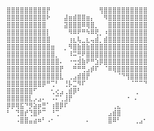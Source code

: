 ⣿⣿⣿⣿⣿⣿⣿⣿⣿⡟⠀⠀⠀⠀⠀⠀⠀⠀⠀⠀⠀⢻⣿⣿⣿⣿⣿⣿⣿⣿⣿⣿
⣿⣿⣿⣿⣿⣿⣿⣿⣿⠗⠀⠀⠀⣼⣶⣾⣿⣿⣶⡄⠀⠀⠻⣿⣿⣿⣿⣿⣿⣿⣿⣿
⣿⣿⣿⣿⣿⣿⣿⣿⣿⠀⠀⠀⠀⣽⣿⣿⣿⠿⢿⣿⡀⠀⠀⣿⣿⣿⣿⣿⣿⣿⣿⣿
⣿⣿⣿⣿⣿⣿⣿⣿⣿⡇⠀⠀⠀⠀⠻⠿⠟⠛⠳⠿⢟⡀⠰⣿⣿⣿⣿⣿⣿⣿⣿⣿
⣿⣿⣿⣿⣿⣿⣿⣿⣿⣿⠀⠀⠀⠀⢰⣆⢧⣀⣆⢤⣾⡀⣾⣿⣿⣿⣿⣿⣿⣿⣿⣿
⣿⣿⣿⣿⣿⣿⣿⣿⣿⣿⣶⠀⠀⡀⠻⣿⣷⣿⣷⣿⣿⣿⣿⣿⣿⣿⣿⣿⣿⣿⣿⣿
⣿⣿⣿⣿⣿⣿⣿⣿⣿⣿⣿⡀⠀⠀⠸⠭⢛⠟⣿⣿⣿⣿⣿⣿⣿⣿⣿⣿⣿⣿⣿⣿
⣿⣿⣿⣿⣿⣿⣿⣿⣿⣿⣿⣿⠄⠀⠐⢒⣺⣷⠟⠛⣱⡿⣿⣿⣿⣿⣿⣿⣿⣿⣿⣿
⣿⣿⣿⣿⣿⣿⣿⣿⣿⣿⣿⣿⡟⠀⠀⠛⠛⢛⣠⡾⠏⠀⠈⠿⢿⣿⣿⣿⣿⣿⣿⣿
⣿⣿⣿⣿⣿⣿⣿⣿⣿⣿⣿⣿⣇⠀⢀⣠⣾⣿⡟⠀⠀⠀⠀⠀⠀⠈⠙⢻⣿⣿⣿⣿
⣿⣿⣿⣿⣿⣿⣿⣿⡿⠛⢉⠃⠀⢘⡧⣉⠻⠏⠀⠀⠀⠀⠀⠀⠀⠀⠀⠀⠈⠉⠉⠙
⣿⣿⣿⣿⣿⣿⠋⠀⠀⠀⢂⢔⣠⢀⣾⡿⠃⠀⠀⠀⠀⠀⠀⠀⠀⠀⠀⠀⠀⢀⠀⠀
⣿⣿⣿⣿⣿⣇⡠⣠⠄⠀⠠⠍⢁⣸⡟⠀⠀⠀⠀⠀⠀⠀⠀⠀⠀⠀⠀⠐⠀⠄⠀⠀
⡿⡿⢿⣯⠙⡻⣵⡶⣛⠁⢰⣿⡿⠏⠀⠀⠀⠀⠀⠀⠀⠀⠀⠀⢀⣄⠀⠀⠀⠀⠀⠀
⠃⠀⢙⣿⡞⢙⣿⠟⠉⠀⠘⢉⠀⠀⠀⠀⠀⠀⠀⠀⠀⠀⠀⣠⣾⣿⠀⠀⠀⠀⠀⠀
⠀⠀⠠⣿⣿⣤⣴⠶⠃⠠⠂⠀⠀⠀⠀⠀⠀⠀⠄⠀⠀⠀⠀⣿⠿⠃⠀⠀⠀⢀⣠⠂
